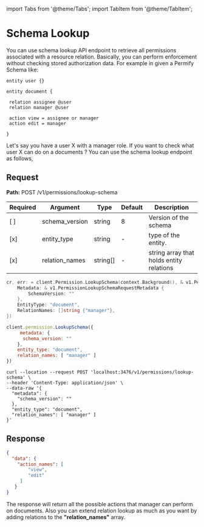 import Tabs from '@theme/Tabs';
import TabItem from '@theme/TabItem';

# Schema Lookup

You can use schema lookup API endpoint to retrieve all permissions associated with a resource relation. Basically, you can perform enforcement without checking stored authorization data. For example in given a Permify Schema like:

```
entity user {}

entity document { 

 relation assignee @user  
 relation manager @user     
 
 action view = assignee or manager
 action edit = manager
 
}

```

Let's say you have a user X with a manager role. If you want to check what user X can do on a documents ? You can use the schema lookup endpoint as follows,

## Request

**Path:** POST /v1/permissions/lookup-schema

| Required | Argument | Type | Default | Description |
|----------|----------|---------|---------|-------------------------------------------------------------------------------------------|
| [ ]   | schema_version | string | 8 | Version of the schema |
| [x]   | entity_type | string | - | type of the entity. 
| [x]   | relation_names | string[] | - | string array that holds entity relations |

<Tabs>
<TabItem value="go" label="Go">

```go
cr, err: = client.Permission.LookupSchema(context.Background(), & v1.PermissionLookupSchemaRequest {
    Metadata: & v1.PermissionLookupSchemaRequestMetadata {
        SchemaVersion: ""
    },
    EntityType: "document",
    RelationNames: []string {"manager"},
})
```

</TabItem>
<TabItem value="node" label="Node">

```javascript
client.permission.LookupSchema({
     metadata: {
      schema_version: ""
    },
    entity_type: "document",
    relation_names: [ "manager" ]
})
```

</TabItem>
<TabItem value="curl" label="cURL">

```curl
curl --location --request POST 'localhost:3476/v1/permissions/lookup-schema' \
--header 'Content-Type: application/json' \
--data-raw '{
  "metadata": {
    "schema_version": ""
  },
  "entity_type": "document",
  "relation_names": [ "manager" ]
}'
```
</TabItem>
</Tabs>

## Response

```json
{
  "data": {
    "action_names": [ 
        "view",
        "edit"
     ]
   }
}
```


The response will return all the possible actions that manager can perform on documents. Also you can extend relation lookup as much as you want by adding relations to the **"relation_names"** array.